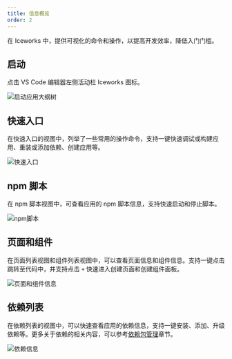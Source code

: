 ```yaml
---
title: 信息概览
order: 2
---
```


在 Iceworks 中，提供可视化的命令和操作，以提高开发效率，降低入门门槛。

## 启动

点击 VS Code 编辑器左侧活动栏 Iceworks 图标。

![启动应用大纲树](https://img.alicdn.com/tfs/TB1e2FBh8FR4u4jSZFPXXanzFXa-1440-900.png_790x10000.jpg)

## 快速入口

在快速入口的视图中，列举了一些常用的操作命令，支持一键快速调试或构建应用、重装或添加依赖、创建应用等。

![快速入口](https://img.alicdn.com/tfs/TB1QiEajk9l0K4jSZFKXXXFjpXa-1440-900.png_790x10000.jpg)

## npm 脚本

在 npm 脚本视图中，可查看应用的 npm 脚本信息，支持快速启动和停止脚本。

![npm脚本](https://img.alicdn.com/tfs/TB1gJ58gIVl614jSZKPXXaGjpXa-1440-900.gif)

## 页面和组件

在页面列表视图和组件列表视图中，可以查看页面信息和组件信息。支持一键点击跳转至代码中，并支持点击 `+` 快速进入创建页面和创建组件面板。

![页面和组件信息](https://img.alicdn.com/tfs/TB1u.70dZieb18jSZFvXXaI3FXa-1440-900.gif)

## 依赖列表

在依赖列表的视图中，可以快速查看应用的依赖信息，支持一键安装、添加、升级依赖等。更多关于依赖的相关内容，可以参考[依赖包管理](https://ice.work/docs/iceworks/guide/dependency)章节。

![依赖信息](https://img.alicdn.com/tfs/TB1pAMtSET1gK0jSZFrXXcNCXXa-1440-900.gif)
